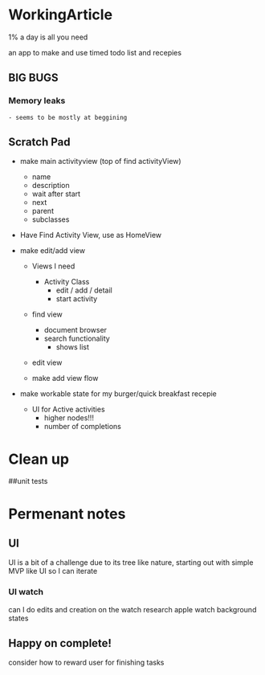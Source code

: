 # WorkingArticle
1% a day is all you need

an app to make and use timed todo list and recepies

## BIG BUGS
### Memory leaks
    - seems to be mostly at beggining

## Scratch Pad
- make main activityview (top of find activityView)
    - name
    - description
    - wait after start
    - next
    - parent 
    - subclasses

- Have Find Activity View, use as HomeView

- make edit/add view
    - Views I need
        - Activity Class
            - edit / add / detail
            - start activity
            
    - find view
        - document browser
        - search functionality
            - shows list 
            
    - edit view
    - make add view flow
    


- make workable state for my burger/quick breakfast recepie
    - UI for Active activities
        - higher nodes!!!
        - number of completions

# Clean up
##unit tests

# Permenant notes
## UI
UI is a bit of a challenge due to its tree like nature, starting out with 
simple MVP like UI so I can iterate

### UI watch
can I do edits and creation on the watch
research apple watch background states

## Happy on complete!
consider how to reward user for finishing tasks
